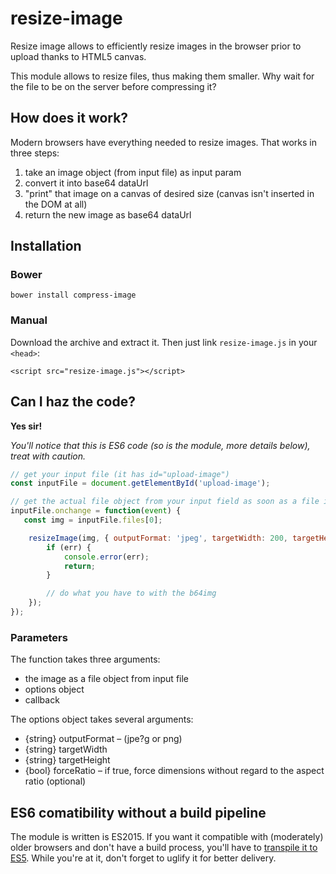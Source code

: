 # resize-image

Resize image allows to efficiently resize images in the browser prior to upload thanks to HTML5 canvas.

This module allows to resize files, thus making them smaller. Why wait for the file to be on the server before compressing it?

## How does it work?

Modern browsers have everything needed to resize images. That works in three steps:

1. take an image object (from input file) as input param
2. convert it into base64 dataUrl
3. "print" that image on a canvas of desired size (canvas isn't inserted in the DOM at all)
4. return the new image as base64 dataUrl


## Installation

### Bower

```
bower install compress-image
```

### Manual

Download the archive and extract it. Then just link `resize-image.js` in your `<head>`:

    <script src="resize-image.js"></script>

## Can I haz the code?

__Yes sir!__

_You'll notice that this is ES6 code (so is the module, more details below), treat with caution._

```js
// get your input file (it has id="upload-image")
const inputFile = document.getElementById('upload-image');

// get the actual file object from your input field as soon as a file is selected
inputFile.onchange = function(event) {
   const img = inputFile.files[0];

	resizeImage(img, { outputFormat: 'jpeg', targetWidth: 200, targetHeight: 100 }, (err, b64img) => {
    	if (err) {
    	    console.error(err);
    	    return;
    	}

    	// do what you have to with the b64img
	});
});
```

### Parameters

The function takes three arguments:

- the image as a file object from input file
- options object
- callback

The options object takes several arguments:

- {string} outputFormat – (jpe?g or png)
- {string} targetWidth
- {string} targetHeight
- {bool} forceRatio – if true, force dimensions without regard to the aspect ratio (optional)



    

## ES6 comatibility without a build pipeline

The module is written is ES2015. If you want it compatible with (moderately) older browsers and don't have a build process, you'll have to [transpile it to ES5](https://es6console.com/). While you're at it, don't forget to uglify it for better delivery.
